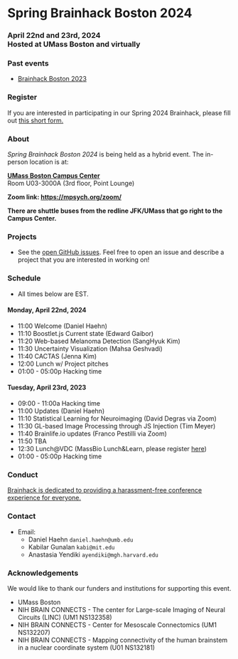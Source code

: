 
# Spring Brainhack Boston 2024
### April 22nd and 23rd, 2024 <BR> Hosted at UMass Boston and virtually

### Past events

- [Brainhack Boston 2023](index.2023.12.md)

### Register

If you are interested in participating in our Spring 2024 Brainhack, please fill out [this short form.](https://forms.gle/LHGFpikgrJ8wybGcA)

### About
*Spring Brainhack Boston 2024* is being held as a hybrid event. The in-person location is at:

**[UMass Boston Campus Center](https://maps.app.goo.gl/d34dhk1tU7y6Fu5U7)** <BR>
Room U03-3000A (3rd floor, Point Lounge)

**Zoom link: https://mpsych.org/zoom/**

**There are shuttle buses from the redline JFK/UMass that go right to the Campus Center.**

### Projects

- See the [open GitHub issues](https://github.com/brainhack-boston/brainhack-boston.github.io/issues).  Feel free to open an issue and describe a project that you are interested in working on!

### Schedule
- All times below are EST.

#### Monday, April 22nd, 2024

- 11:00 Welcome (Daniel Haehn)
- 11:10 Boostlet.js Current state (Edward Gaibor)
- 11:20 Web-based Melanoma Detection (SangHyuk Kim)
- 11:30 Uncertainty Visualization (Mahsa Geshvadi)
- 11:40 CACTAS (Jenna Kim) 
- 12:00 Lunch w/ Project pitches
- 01:00 - 05:00p Hacking time

#### Tuesday, April 23rd, 2023

- 09:00 - 11:00a Hacking time
- 11:00 Updates (Daniel Haehn)
- 11:10 Statistical Learning for Neuroimaging (David Degras via Zoom)
- 11:30 GL-based Image Processing through JS Injection (Tim Meyer)
- 11:40 Brainlife.io updates (Franco Pestilli via Zoom)
- 11:50 TBA
- 12:30 Lunch@VDC (MassBio Lunch&Learn, please register [here](https://forms.gle/L6eYW8atTYcfxKib7))
- 01:00 - 05:00p Hacking time

###  Conduct

[Brainhack is dedicated to providing a harassment-free conference experience for everyone.](https://brainhack.org/code-of-conduct.html)

### Contact

- Email: 
  - Daniel Haehn `daniel.haehn@umb.edu`
  - Kabilar Gunalan `kabi@mit.edu`
  - Anastasia Yendiki `ayendiki@mgh.harvard.edu`

### Acknowledgements

We would like to thank our funders and institutions for supporting this event.

- UMass Boston
- NIH BRAIN CONNECTS - The center for Large-scale Imaging of Neural Circuits (LINC) (UM1 NS132358)
- NIH BRAIN CONNECTS - Center for Mesoscale Connectomics (UM1 NS132207)
- NIH BRAIN CONNECTS - Mapping connectivity of the human brainstem in a nuclear coordinate system (U01 NS132181)
